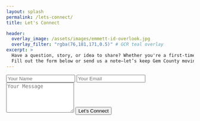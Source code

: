 ```yaml
---
layout: splash
permalink: /lets-connect/
title: Let's Connect

header:
  overlay_image: /assets/images/emmett-id-overlook.jpg
  overlay_filter: "rgba(76,181,171,0.5)" # GCR teal overlay
excerpt: >
  Have a question, story, or idea to share? Whether you're a first-timer or longtime member, we're all ears.  
  Fill out the form below or send us a note—let’s keep Gem County moving together.
---
```


<form action="https://api.web3forms.com/submit" method="POST">
  <input type="hidden" name="access_key" value="YOUR_ACCESS_KEY_HERE">
  <input type="hidden" name="subject" value="New message from gemcounty.run">
  <input type="text" name="name" placeholder="Your Name" required>
  <input type="email" name="email" placeholder="Your Email" required>
  <textarea name="message" placeholder="Your Message" rows="5" required></textarea>
  <input type="hidden" name="redirect" value="https://gemcounty.run/thanks">
  <input type="checkbox" name="botcheck" style="display:none;">
  <button type="submit" class="btn btn--primary">Let’s Connect</button>
</form>

